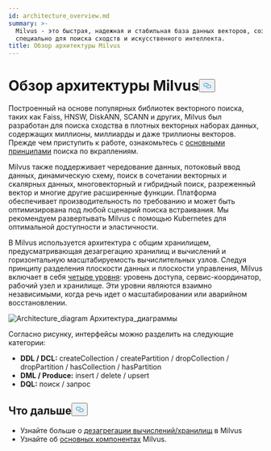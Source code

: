 ```yaml
---
id: architecture_overview.md
summary: >-
  Milvus - это быстрая, надежная и стабильная база данных векторов, созданная
  специально для поиска сходств и искусственного интеллекта.
title: Обзор архитектуры Milvus
---
```

<h1 id="Milvus-Architecture-Overview" class="common-anchor-header">Обзор архитектуры Milvus<button data-href="#Milvus-Architecture-Overview" class="anchor-icon" translate="no">
      <svg translate="no"
        aria-hidden="true"
        focusable="false"
        height="20"
        version="1.1"
        viewBox="0 0 16 16"
        width="16"
      >
        <path
          fill="#0092E4"
          fill-rule="evenodd"
          d="M4 9h1v1H4c-1.5 0-3-1.69-3-3.5S2.55 3 4 3h4c1.45 0 3 1.69 3 3.5 0 1.41-.91 2.72-2 3.25V8.59c.58-.45 1-1.27 1-2.09C10 5.22 8.98 4 8 4H4c-.98 0-2 1.22-2 2.5S3 9 4 9zm9-3h-1v1h1c1 0 2 1.22 2 2.5S13.98 12 13 12H9c-.98 0-2-1.22-2-2.5 0-.83.42-1.64 1-2.09V6.25c-1.09.53-2 1.84-2 3.25C6 11.31 7.55 13 9 13h4c1.45 0 3-1.69 3-3.5S14.5 6 13 6z"
        ></path>
      </svg>
    </button></h1><p>Построенный на основе популярных библиотек векторного поиска, таких как Faiss, HNSW, DiskANN, SCANN и других, Milvus был разработан для поиска сходства в плотных векторных наборах данных, содержащих миллионы, миллиарды и даже триллионы векторов. Прежде чем приступить к работе, ознакомьтесь с <a href="/docs/ru/glossary.md">основными принципами</a> поиска по вкраплениям.</p>
<p>Milvus также поддерживает чередование данных, потоковый ввод данных, динамическую схему, поиск в сочетании векторных и скалярных данных, многовекторный и гибридный поиск, разреженный вектор и многие другие расширенные функции. Платформа обеспечивает производительность по требованию и может быть оптимизирована под любой сценарий поиска встраивания. Мы рекомендуем развертывать Milvus с помощью Kubernetes для оптимальной доступности и эластичности.</p>
<p>В Milvus используется архитектура с общим хранилищем, предусматривающая дезагрегацию хранилищ и вычислений и горизонтальную масштабируемость вычислительных узлов. Следуя принципу разделения плоскости данных и плоскости управления, Milvus включает в себя <a href="/docs/ru/four_layers.md">четыре уровня</a>: уровень доступа, сервис-координатор, рабочий узел и хранилище. Эти уровни являются взаимно независимыми, когда речь идет о масштабировании или аварийном восстановлении.</p>
<p>
  
   <span class="img-wrapper"> <img translate="no" src="/docs/v2.5.x/assets/milvus_architecture.png" alt="Architecture_diagram" class="doc-image" id="architecture_diagram" />
   </span> <span class="img-wrapper"> <span>Архитектура_диаграммы</span> </span></p>
<p>Согласно рисунку, интерфейсы можно разделить на следующие категории:</p>
<ul>
<li><strong>DDL / DCL:</strong> createCollection / createPartition / dropCollection / dropPartition / hasCollection / hasPartition</li>
<li><strong>DML / Produce:</strong> insert / delete / upsert</li>
<li><strong>DQL:</strong> поиск / запрос</li>
</ul>
<h2 id="Whats-next" class="common-anchor-header">Что дальше<button data-href="#Whats-next" class="anchor-icon" translate="no">
      <svg translate="no"
        aria-hidden="true"
        focusable="false"
        height="20"
        version="1.1"
        viewBox="0 0 16 16"
        width="16"
      >
        <path
          fill="#0092E4"
          fill-rule="evenodd"
          d="M4 9h1v1H4c-1.5 0-3-1.69-3-3.5S2.55 3 4 3h4c1.45 0 3 1.69 3 3.5 0 1.41-.91 2.72-2 3.25V8.59c.58-.45 1-1.27 1-2.09C10 5.22 8.98 4 8 4H4c-.98 0-2 1.22-2 2.5S3 9 4 9zm9-3h-1v1h1c1 0 2 1.22 2 2.5S13.98 12 13 12H9c-.98 0-2-1.22-2-2.5 0-.83.42-1.64 1-2.09V6.25c-1.09.53-2 1.84-2 3.25C6 11.31 7.55 13 9 13h4c1.45 0 3-1.69 3-3.5S14.5 6 13 6z"
        ></path>
      </svg>
    </button></h2><ul>
<li>Узнайте больше о <a href="/docs/ru/four_layers.md">дезагрегации вычислений/хранилищ</a> в Milvus</li>
<li>Узнайте об <a href="/docs/ru/main_components.md">основных компонентах</a> Milvus.</li>
</ul>
